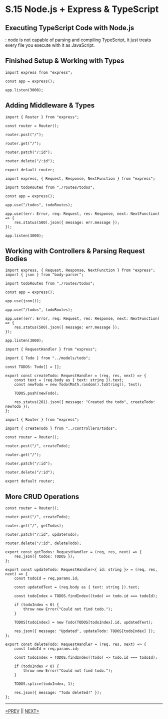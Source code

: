 # S.15 Node.js + Express & TypeScript

## Executing TypeScript Code with Node.js

: node is not capable of parsing and compiling TypeScript, it just treats every file you execute with it as JavaScript.

## Finished Setup & Working with Types

```tsx
import express from "express";

const app = express();

app.listen(3000);
```

## Adding Middleware & Types

```tsx
import { Router } from "express";

const router = Router();

router.post("/");

router.get("/");

router.patch("/:id");

router.delete("/:id");

export default router;
```

```tsx
import express, { Request, Response, NextFunction } from "express";

import todoRoutes from "./routes/todos";

const app = express();

app.use("/todos", todoRoutes);

app.use((err: Error, req: Request, res: Response, next: NextFunction) => {
	res.status(500).json({ message: err.message });
});

app.listen(3000);
```

## Working with Controllers & Parsing Request Bodies

```tsx
import express, { Request, Response, NextFunction } from "express";
import { json } from "body-parser";

import todoRoutes from "./routes/todos";

const app = express();

app.use(json());

app.use("/todos", todoRoutes);

app.use((err: Error, req: Request, res: Response, next: NextFunction) => {
	res.status(500).json({ message: err.message });
});

app.listen(3000);
```

```tsx
import { RequestHandler } from "express";

import { Todo } from "../models/todo";

const TODOS: Todo[] = [];

export const createTodo: RequestHandler = (req, res, next) => {
	const text = (req.body as { text: string }).text;
	const newTodo = new Todo(Math.random().toString(), text);

	TODOS.push(newTodo);

	res.status(201).json({ message: "Created the todo", createTodo: newTodo });
};
```

```tsx
import { Router } from "express";

import { createTodo } from "../controllers/todos";

const router = Router();

router.post("/", createTodo);

router.get("/");

router.patch("/:id");

router.delete("/:id");

export default router;
```

## More CRUD Operations

```tsx
const router = Router();

router.post("/", createTodo);

router.get("/", getTodos);

router.patch("/:id", updateTodo);

router.delete("/:id", deleteTodo);
```

```tsx
export const getTodos: RequestHandler = (req, res, next) => {
	res.json({ todos: TODOS });
};

export const updateTodo: RequestHandler<{ id: string }> = (req, res, next) => {
	const todoId = req.params.id;

	const updatedText = (req.body as { text: string }).text;

	const todoIndex = TODOS.findIndex((todo) => todo.id === todoId);

	if (todoIndex < 0) {
		throw new Error("Could not find todo.");
	}

	TODOS[todoIndex] = new Todo(TODOS[todoIndex].id, updatedText);

	res.json({ message: "Updated", updateTodo: TODOS[todoIndex] });
};

export const deleteTodo: RequestHandler = (req, res, next) => {
	const todoId = req.params.id;

	const todoIndex = TODOS.findIndex((todo) => todo.id === todoId);

	if (todoIndex < 0) {
		throw new Error("Could not find todo.");
	}

	TODOS.splice(todoIndex, 1);

	res.json({ message: "Todo deleted!" });
};
```

---

[<PREV](./230510.md) || [NEXT>](./230511.md)

